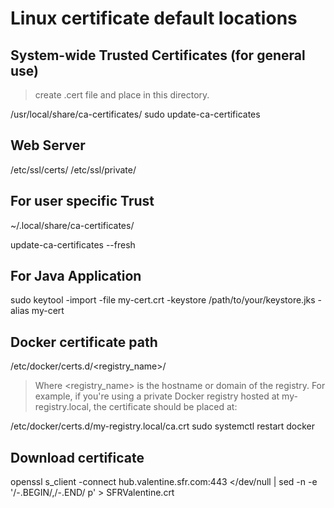 # Linux certificate default locations

## System-wide Trusted Certificates (for general use)
> create .cert file and place in this directory.

/usr/local/share/ca-certificates/
sudo update-ca-certificates


## Web Server
/etc/ssl/certs/
/etc/ssl/private/

## For user specific Trust

~/.local/share/ca-certificates/

update-ca-certificates --fresh

## For Java Application

sudo keytool -import -file my-cert.crt -keystore /path/to/your/keystore.jks -alias my-cert

## Docker certificate path
/etc/docker/certs.d/<registry_name>/

> Where <registry_name> is the hostname or domain of the registry. For example,
if you're using a private Docker registry hosted at my-registry.local, the certificate should be placed at:

/etc/docker/certs.d/my-registry.local/ca.crt
sudo systemctl restart docker

## Download certificate

openssl s_client -connect hub.valentine.sfr.com:443 </dev/null | sed -n -e '/-.BEGIN/,/-.END/ p' > SFRValentine.crt

